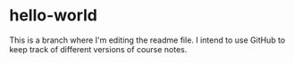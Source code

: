 # hello-world

This is a branch where I'm editing the readme file. I intend to use GitHub to keep track of different versions of course notes.
